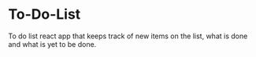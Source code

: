 # To-Do-List
 To do list react app that keeps track of new items on the list, what is done and what is yet to be done.
